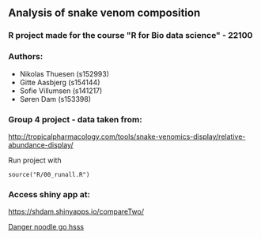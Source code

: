 ## Analysis of snake venom composition

### R project made for the course "R for Bio data science" - 22100

### Authors:
- Nikolas Thuesen (s152993)
- Gitte Aasbjerg (s154144)
- Sofie Villumsen (s141217)
- Søren Dam (s153398)

### Group 4 project - data taken from: 
http://tropicalpharmacology.com/tools/snake-venomics-display/relative-abundance-display/ 


Run project with 
```{r}
source("R/00_runall.R")
```

### Access shiny app at:
https://shdam.shinyapps.io/compareTwo/


<a href="https://www.youtube.com/watch?v=0arsPXEaIUY">
Danger noodle go hsss
</a>